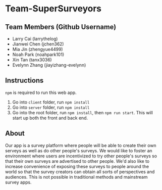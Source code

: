 # Team-SuperSurveyors

## Team Members (Github Username)
* Larry Cai (larrythelog)
* Jianwei Chen (jchen362)
* Mia Jin (zhengyue4499)
* Noah Park (noahpark101)
* Xin Tan (tanx3036)
* Evelynn Zhang (jiayizhang-evelynn)

## Instructions
`npm` is required to run this web app.
1. Go into `client` folder, run `npm install`
1. Go into `server` folder, run `npm install`
2. Go into the root folder, run `npm install`, then `npm run start`. This will start up both the front and back end.

## About
Our app is a survey platform where people will be able to create their own serveys as well as do other people's surveys. We would like to foster an environment where users are incentivized to try other people's surveys so that their own surveys are advertised to other people. We'd also like to increase convenience of exposing these surveys to people around the world so that the survey creators can obtain all sorts of perspectives and audiences. This is not possible in traditional methods and mainstream survey apps.